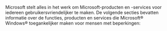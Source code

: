 Microsoft stelt alles in het werk om Microsoft-producten en -services voor iedereen gebruikersvriendelijker te maken. De volgende secties bevatten informatie over de functies, producten en services die Microsoft® Windows® toegankelijker maken voor mensen met beperkingen:

<!--HONumber=Jun16_HO4-->


